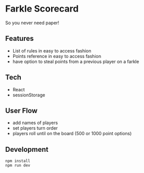 Farkle Scorecard
=====================

So you never need paper!

## Features

- List of rules in easy to access fashion
- Points reference in easy to access fashion
- have option to steal points from a previous player on a farkle

## Tech

- React
- sessionStorage

## User Flow

- add names of players
- set players turn order
- players roll until on the board (500 or 1000 point options)

## Development

```
npm install
npm run dev
```
